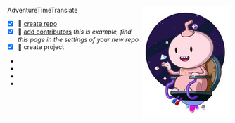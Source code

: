 <img align="right" src="/img/016.jpg">AdventureTimeTranslate
- [x] :tangerine:  [create repo](https://github.com/new)  
- [x] :apple:  [add contributors](https://github.com/SophiaOrekhova/AdventureTimeTranslate/settings/access) *this is example, find this page in the settings of your new repo*
- [x] :green_apple:  create project   
-  
-
-
-
